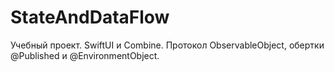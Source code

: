 # StateAndDataFlow
Учебный проект. SwiftUI и Combine. Протокол ObservableObject, обертки @Published и @EnvironmentObject.
